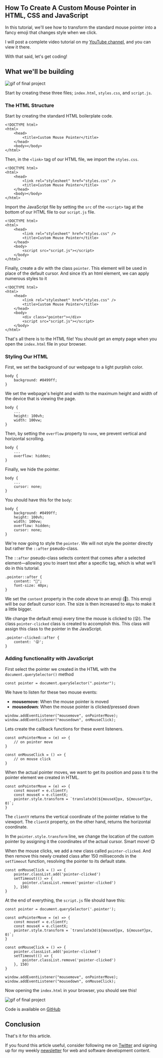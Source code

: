 ## How To Create A Custom Mouse Pointer in HTML, CSS and JavaScript

In this tutorial, we'll see how to transform the standard mouse pointer into a fancy emoji that changes style when we click.

I will post a complete video tutorial on my [YouTube channel](https://www.youtube.com/langforddev), and you can view it there.

With that said, let's get coding!

## What we'll be building

![gif of final project](https://dev-to-uploads.s3.amazonaws.com/uploads/articles/w9d0lhubk9vpf9ylc6hq.gif)
 
Start by creating these three files; `index.html`, `styles.css`, and `script.js`.

### The HTML Structure
Start by creating the standard HTML boilerplate code.

```
<!DOCTYPE html>
<html>
    <head>
        <title>Custom Mouse Pointer</title>
    </head>
    <body></body>
</html>

```

Then, in the `<link>` tag of our HTML file, we import the `styles.css`.

```
<!DOCTYPE html>
<html>
    <head>
        <link rel="stylesheet" href="styles.css" />
        <title>Custom Mouse Pointer</title>
    </head>
    <body></body>
</html>
```

Import the JavaScript file by setting the `src` of the `<script>` tag at the bottom of our HTML file to our `script.js` file.

```
<!DOCTYPE html>
<html>
    <head>
        <link rel="stylesheet" href="styles.css" />
        <title>Custom Mouse Pointer</title>
    </head>
    <body>
        <script src="script.js"></script>
    </body>
</html>
```

Finally, create a div with the class `pointer`. This element will be used in place of the default cursor. And since it’s an html element, we can apply numerous styles to it

```
<!DOCTYPE html>
<html>
    <head>
        <link rel="stylesheet" href="styles.css" />
        <title>Custom Mouse Pointer</title>
    </head>
    <body>
        <div class="pointer"></div>
        <script src="script.js"></script>
    </body>
</html>
```

That's all there is to the HTML file! You should get an empty page when you open the `index.html` file in your browser.

### Styling Our HTML

First, we set the background of our webpage to a light purplish color.

```
body {
    background: #8499ff;
}
```

We set the webpage's height and width to the maximum height and width of the device that is viewing the page.

```
body {
    ...
    height: 100vh;
    width: 100vw;
}
```

Then, by setting the `overflow` property to `none`, we prevent vertical and horizontal scrolling.

```
body {
    ...
    overflow: hidden;
}
```

Finally, we hide the pointer.

```
body {
    ...
    cursor: none;
}
```

You should have this for the `body`:

```
body {
    background: #8499ff;
    height: 100vh;
    width: 100vw;
    overflow: hidden;
    cursor: none;
}
```

We're now going to style the `pointer`. We will not style the pointer directly but rather the `::after` pseudo-class.

The `::after` pseudo-class selects content that comes after a selected element—allowing you to insert text after a specific tag, which is what we'll do in this tutorial.

```
.pointer::after {
    content: "🤩";
    font-size: 40px;
}
```

We set the `content` property in the code above to an emoji (🤩). This emoji will be our default cursor icon. The size is then increased to `40px` to make it a little bigger.

We change the default emoji every time the mouse is clicked to (😜). The class `pointer-clicked` class is created to accomplish this. This class will assign this class to the pointer in the JavaScript.

```
.pointer-clicked::after {
    content: '😜';
}
```

### Adding functionality with JavaScript

First select the pointer we created in the HTML with the `document.querySelector()` method

```
const pointer = document.querySelector(".pointer");
```

We have to listen for these two mouse events:
- **mousemove**: When the mouse pointer is moved
- **mousedown**: When the mouse pointer is clicked/pressed down

```
window.addEventListener("mousemove", onPointerMove);
window.addEventListener("mousedown", onMouseClick);
```

Lets create the callback functions for these event listeners.

```
const onPointerMove = (e) => {
    // on pointer move
}

const onMouseClick = () => {
    // on mouse click
}
```

When the actual pointer moves, we want to get its position and pass it to the pointer element we created in HTML.

```
const onPointerMove = (e) => {
    const mouseY = e.clientY;
    const mouseX = e.clientX;
    pointer.style.transform = `translate3d(${mouseX}px, ${mouseY}px, 0)`;
}
```

The `clientY` returns the vertical coordinate of the pointer relative to the viewport. The `clientX` property, on the other hand, returns the horizontal coordinate. 

In the `pointer.style.transform` line, we change the location of the custom pointer by assigning it the coordinates of the actual cursor. Smart move! 😊

When the mouse clicks, we add a new class called `pointer-clicked`. And then remove this newly created class after 150 milliseconds in the `setTimeout` function, resolving the pointer to its default state.

```
const onMouseClick = () => {
    pointer.classList.add('pointer-clicked')
    setTimeout(() => {
        pointer.classList.remove('pointer-clicked')
    }, 150)
}
```

At the end of everything, the `script.js` file should have this:

```
const pointer = document.querySelector('.pointer');

const onPointerMove = (e) => {
    const mouseY = e.clientY;
    const mouseX = e.clientX;
    pointer.style.transform = `translate3d(${mouseX}px, ${mouseY}px, 0)`;
}

const onMouseClick = () => {
    pointer.classList.add('pointer-clicked')
    setTimeout(() => {
        pointer.classList.remove('pointer-clicked')
    }, 150)
}

window.addEventListener("mousemove", onPointerMove);
window.addEventListener("mousedown", onMouseClick);
```

Now opening the `index.html` in your browser, you should see this!

![gif of final project](https://dev-to-uploads.s3.amazonaws.com/uploads/articles/w9d0lhubk9vpf9ylc6hq.gif)

Code is available on [GitHub](https://github.com/langford-dev/custom-mouse-pointer/tree/main)

## Conclusion

That's it for this article.

If you found this article useful, consider following me on [Twitter](https://twitter.com/langford_dev) and signing up for my weekly [newsletter](https://www.getrevue.co/profile/langford_dev) for web and software development content.
